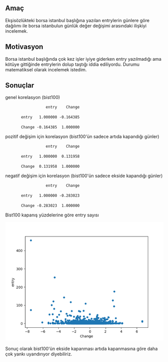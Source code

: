 ## Amaç

Ekşisözlükteki borsa istanbul başlığına yazılan entrylerin günlere göre dağılımı ile
borsa istanbulun günlük değer değişimi arasındaki ilişkiyi incelemek.

## Motivasyon

Borsa istanbul başlığında çok kez işler iyiye giderken entry yazılmadığı ama kötüye gittiğinde 
entrylerin dolup taştığı iddia ediliyordu. Durumu matematiksel olarak incelemek istedim.

## Sonuçlar

genel korelasyon (bist100)

                      entry    Change
           
           entry   1.000000 -0.164385

           Change -0.164385  1.000000



pozitif değişim için korelasyon (bist100'ün sadece artıda kapandığı günler)

                      entry    Change
           
           entry   1.000000  0.131958

           Change  0.131958  1.000000


negatif değişim için korelasyon (bist100'ün sadece ekside kapandığı günler)

                      entry    Change
           
           entry   1.000000 -0.283023

           Change -0.283023  1.000000


Bist100 kapanış yüzdelerine göre entry sayısı

![plot](change-entry.png)

Sonuç olarak bist100'ün ekside kapanması artıda kapanmasına göre daha çok yankı uyandırıyor diyebiliriz.
